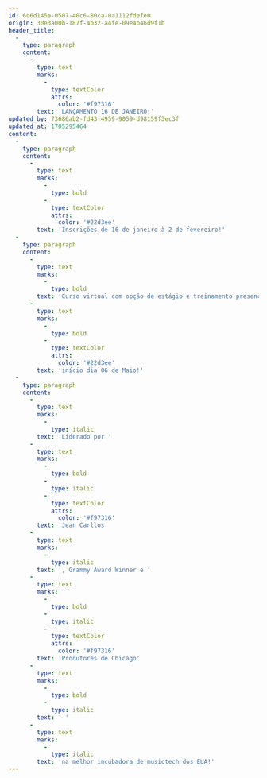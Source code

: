 ```yaml
---
id: 6c6d145a-0507-40c6-80ca-0a1112fdefe0
origin: 30e3a00b-187f-4b32-a4fe-09e4b46d9f1b
header_title:
  -
    type: paragraph
    content:
      -
        type: text
        marks:
          -
            type: textColor
            attrs:
              color: '#f97316'
        text: 'LANÇAMENTO 16 DE JANEIRO!'
updated_by: 73686ab2-fd43-4959-9059-d98159f3ec3f
updated_at: 1705295464
content:
  -
    type: paragraph
    content:
      -
        type: text
        marks:
          -
            type: bold
          -
            type: textColor
            attrs:
              color: '#22d3ee'
        text: 'Inscrições de 16 de janeiro à 2 de fevereiro!'
  -
    type: paragraph
    content:
      -
        type: text
        marks:
          -
            type: bold
        text: 'Curso virtual com opção de estágio e treinamento presencial por 8 semanas em Chicago com certificado em música, tecnologia e show business com '
      -
        type: text
        marks:
          -
            type: bold
          -
            type: textColor
            attrs:
              color: '#22d3ee'
        text: 'início dia 06 de Maio!'
  -
    type: paragraph
    content:
      -
        type: text
        marks:
          -
            type: italic
        text: 'Liderado por '
      -
        type: text
        marks:
          -
            type: bold
          -
            type: italic
          -
            type: textColor
            attrs:
              color: '#f97316'
        text: 'Jean Carllos'
      -
        type: text
        marks:
          -
            type: italic
        text: ', Grammy Award Winner e '
      -
        type: text
        marks:
          -
            type: bold
          -
            type: italic
          -
            type: textColor
            attrs:
              color: '#f97316'
        text: 'Produtores de Chicago'
      -
        type: text
        marks:
          -
            type: bold
          -
            type: italic
        text: ' '
      -
        type: text
        marks:
          -
            type: italic
        text: 'na melhor incubadora de musictech dos EUA!'
---
```

